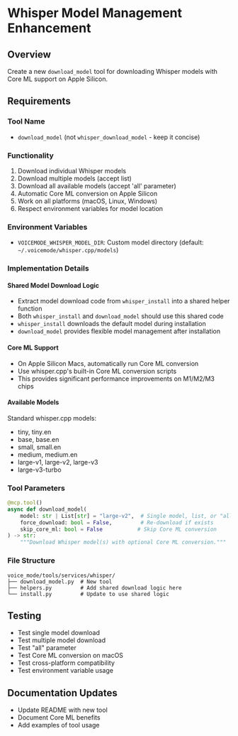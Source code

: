 # Whisper Model Management Enhancement

## Overview
Create a new `download_model` tool for downloading Whisper models with Core ML support on Apple Silicon.

## Requirements

### Tool Name
- `download_model` (not `whisper_download_model` - keep it concise)

### Functionality
1. Download individual Whisper models
2. Download multiple models (accept list)
3. Download all available models (accept 'all' parameter)
4. Automatic Core ML conversion on Apple Silicon
5. Work on all platforms (macOS, Linux, Windows)
6. Respect environment variables for model location

### Environment Variables
- `VOICEMODE_WHISPER_MODEL_DIR`: Custom model directory (default: `~/.voicemode/whisper.cpp/models`)

### Implementation Details

#### Shared Model Download Logic
- Extract model download code from `whisper_install` into a shared helper function
- Both `whisper_install` and `download_model` should use this shared code
- `whisper_install` downloads the default model during installation
- `download_model` provides flexible model management after installation

#### Core ML Support
- On Apple Silicon Macs, automatically run Core ML conversion
- Use whisper.cpp's built-in Core ML conversion scripts
- This provides significant performance improvements on M1/M2/M3 chips

#### Available Models
Standard whisper.cpp models:
- tiny, tiny.en
- base, base.en  
- small, small.en
- medium, medium.en
- large-v1, large-v2, large-v3
- large-v3-turbo

### Tool Parameters
```python
@mcp.tool()
async def download_model(
    model: str | List[str] = "large-v2",  # Single model, list, or "all"
    force_download: bool = False,         # Re-download if exists
    skip_core_ml: bool = False           # Skip Core ML conversion
) -> str:
    """Download Whisper model(s) with optional Core ML conversion."""
```

### File Structure
```
voice_mode/tools/services/whisper/
├── download_model.py  # New tool
├── helpers.py         # Add shared download logic here
└── install.py         # Update to use shared logic
```

## Testing
- Test single model download
- Test multiple model download  
- Test "all" parameter
- Test Core ML conversion on macOS
- Test cross-platform compatibility
- Test environment variable usage

## Documentation Updates
- Update README with new tool
- Document Core ML benefits
- Add examples of tool usage